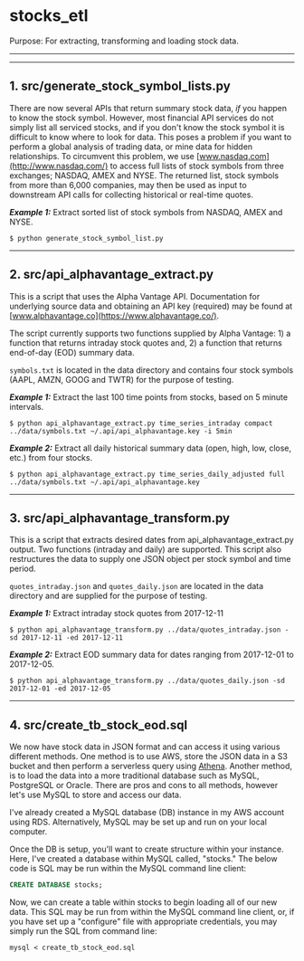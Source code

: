 # stocks_etl
Purpose: For extracting, transforming and loading stock data.

-----------
-----------

## 1. src/generate_stock_symbol_lists.py

There are now several APIs that return summary stock data, *if* you happen to know the stock symbol. However, most financial API services do not simply list all serviced stocks, and if you don't know the stock symbol it is difficult to know where to look for data. This poses a problem if you want to perform a global analysis of trading data, or mine data for hidden relationships. To circumvent this problem, we use [www.nasdaq.com](http://www.nasdaq.com/) to access full lists of stock symbols from three exchanges; NASDAQ, AMEX and NYSE. The returned list, stock symbols from more than 6,000 companies, may then be used as input to downstream API calls for collecting historical or real-time quotes.

***Example 1:*** Extract sorted list of stock symbols from NASDAQ, AMEX and NYSE.
```
$ python generate_stock_symbol_list.py
```

-----------

## 2. src/api_alphavantage_extract.py

This is a script that uses the Alpha Vantage API. Documentation for underlying source data and obtaining an API key (required) may be found at [www.alphavantage.co](https://www.alphavantage.co/).

The script currently supports two functions supplied by Alpha Vantage: 1) a function that returns intraday stock quotes and, 2) a function that returns end-of-day (EOD) summary data.

`symbols.txt` is located in the data directory and contains four stock symbols (AAPL, AMZN, GOOG and TWTR) for the purpose of testing.


***Example 1:*** Extract the last 100 time points from stocks, based on 5 minute intervals.
```
$ python api_alphavantage_extract.py time_series_intraday compact ../data/symbols.txt ~/.api/api_alphavantage.key -i 5min 
```

***Example 2:*** Extract all daily historical summary data (open, high, low, close, etc.) from four stocks.
```
$ python api_alphavantage_extract.py time_series_daily_adjusted full ../data/symbols.txt ~/.api/api_alphavantage.key
```

-----------

## 3. src/api_alphavantage_transform.py

This is a script that extracts desired dates from api_alphavantage_extract.py output. Two functions (intraday and daily) are supported. This script also restructures the data to supply one JSON object per stock symbol and time period.

`quotes_intraday.json` and `quotes_daily.json` are located in the data directory and are supplied for the purpose of testing.


***Example 1:*** Extract intraday stock quotes from 2017-12-11
```
$ python api_alphavantage_transform.py ../data/quotes_intraday.json -sd 2017-12-11 -ed 2017-12-11
```

***Example 2:*** Extract EOD summary data for dates ranging from 2017-12-01 to 2017-12-05.
```
$ python api_alphavantage_transform.py ../data/quotes_daily.json -sd 2017-12-01 -ed 2017-12-05
```

-----------

## 4. src/create_tb_stock_eod.sql

We now have stock data in JSON format and can access it using various different methods. One method is to use AWS, store the JSON data in a S3 bucket and then perform a serverless query using [Athena](https://aws.amazon.com/athena/). Another method, is to load the data into a more traditional database such as MySQL, PostgreSQL or Oracle. There are pros and cons to all methods, however let's use MySQL to store and access our data.

I've already created a MySQL database (DB) instance in my AWS account using RDS. Alternatively, MySQL may be set up and run on your local computer.

Once the DB is setup, you'll want to create structure within your instance. Here, I've created a database within MySQL called, "stocks." The below code is SQL may be run within the MySQL command line client:
```sql
CREATE DATABASE stocks;
```

Now, we can create a table within stocks to begin loading all of our new data. This SQL may be run from within the MySQL command line client, or, if you have set up a "configure" file with appropriate credentials, you may simply run the SQL from command line:
```
mysql < create_tb_stock_eod.sql
```


